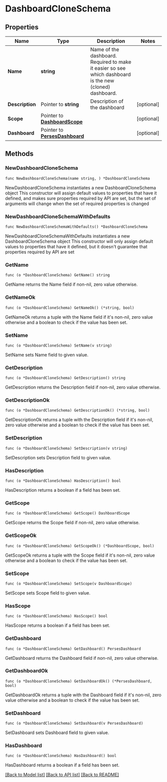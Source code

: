 # DashboardCloneSchema

## Properties

Name | Type | Description | Notes
------------ | ------------- | ------------- | -------------
**Name** | **string** | Name of the dashboard. Required to make it easier so see which dashboard is the new (cloned) dashboard. | 
**Description** | Pointer to **string** | Description of the dashboard | [optional] 
**Scope** | Pointer to [**DashboardScope**](DashboardScope.md) |  | [optional] 
**Dashboard** | Pointer to [**PersesDashboard**](PersesDashboard.md) |  | [optional] 

## Methods

### NewDashboardCloneSchema

`func NewDashboardCloneSchema(name string, ) *DashboardCloneSchema`

NewDashboardCloneSchema instantiates a new DashboardCloneSchema object
This constructor will assign default values to properties that have it defined,
and makes sure properties required by API are set, but the set of arguments
will change when the set of required properties is changed

### NewDashboardCloneSchemaWithDefaults

`func NewDashboardCloneSchemaWithDefaults() *DashboardCloneSchema`

NewDashboardCloneSchemaWithDefaults instantiates a new DashboardCloneSchema object
This constructor will only assign default values to properties that have it defined,
but it doesn't guarantee that properties required by API are set

### GetName

`func (o *DashboardCloneSchema) GetName() string`

GetName returns the Name field if non-nil, zero value otherwise.

### GetNameOk

`func (o *DashboardCloneSchema) GetNameOk() (*string, bool)`

GetNameOk returns a tuple with the Name field if it's non-nil, zero value otherwise
and a boolean to check if the value has been set.

### SetName

`func (o *DashboardCloneSchema) SetName(v string)`

SetName sets Name field to given value.


### GetDescription

`func (o *DashboardCloneSchema) GetDescription() string`

GetDescription returns the Description field if non-nil, zero value otherwise.

### GetDescriptionOk

`func (o *DashboardCloneSchema) GetDescriptionOk() (*string, bool)`

GetDescriptionOk returns a tuple with the Description field if it's non-nil, zero value otherwise
and a boolean to check if the value has been set.

### SetDescription

`func (o *DashboardCloneSchema) SetDescription(v string)`

SetDescription sets Description field to given value.

### HasDescription

`func (o *DashboardCloneSchema) HasDescription() bool`

HasDescription returns a boolean if a field has been set.

### GetScope

`func (o *DashboardCloneSchema) GetScope() DashboardScope`

GetScope returns the Scope field if non-nil, zero value otherwise.

### GetScopeOk

`func (o *DashboardCloneSchema) GetScopeOk() (*DashboardScope, bool)`

GetScopeOk returns a tuple with the Scope field if it's non-nil, zero value otherwise
and a boolean to check if the value has been set.

### SetScope

`func (o *DashboardCloneSchema) SetScope(v DashboardScope)`

SetScope sets Scope field to given value.

### HasScope

`func (o *DashboardCloneSchema) HasScope() bool`

HasScope returns a boolean if a field has been set.

### GetDashboard

`func (o *DashboardCloneSchema) GetDashboard() PersesDashboard`

GetDashboard returns the Dashboard field if non-nil, zero value otherwise.

### GetDashboardOk

`func (o *DashboardCloneSchema) GetDashboardOk() (*PersesDashboard, bool)`

GetDashboardOk returns a tuple with the Dashboard field if it's non-nil, zero value otherwise
and a boolean to check if the value has been set.

### SetDashboard

`func (o *DashboardCloneSchema) SetDashboard(v PersesDashboard)`

SetDashboard sets Dashboard field to given value.

### HasDashboard

`func (o *DashboardCloneSchema) HasDashboard() bool`

HasDashboard returns a boolean if a field has been set.


[[Back to Model list]](../README.md#documentation-for-models) [[Back to API list]](../README.md#documentation-for-api-endpoints) [[Back to README]](../README.md)



